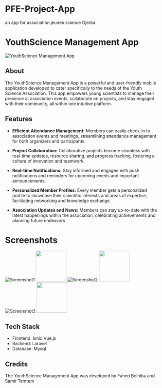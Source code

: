 # PFE-Project-App
an app for association jeunes science Djerba
# YouthScience Management App

![YouthScience Management App](pic.jpg)

## About

The YouthScience Management App is a powerful and user-friendly mobile application developed to cater specifically to the needs of the Youth Science Association. This app empowers young scientists to manage their presence at association events, collaborate on projects, and stay engaged with their community, all within one intuitive platform.

## Features

- **Efficient Attendance Management:** Members can easily check-in to association events and meetings, streamlining attendance management for both organizers and participants.

- **Project Collaboration:** Collaborative projects become seamless with real-time updates, resource sharing, and progress tracking, fostering a culture of innovation and teamwork.

- **Real-time Notifications:** Stay informed and engaged with push notifications and reminders for upcoming events and important announcements.

- **Personalized Member Profiles:** Every member gets a personalized profile to showcase their scientific interests and areas of expertise, facilitating networking and knowledge exchange.

- **Association Updates and News:** Members can stay up-to-date with the latest happenings within the association, celebrating achievements and planning future endeavors.

# Screenshots
![Screenshot1](pic1.jpg)
<img src="pic1" width="100">
![Screenshot2](pic2.jpg)
<img src="pic2" width="100">
![Screenshot3](pic3.jpg)
<img src="pic3" width="100">
## Tech Stack

- Frontend: Ionic Vue.js
- Backend: Laravel
- Database: Mysql

## Credits

The YouthScience Management App was developed by Fahed Belhiba and Samir Temtem
